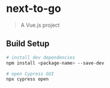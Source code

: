 # next-to-go

> A Vue.js project

## Build Setup

```bash
# install dev dependencies
npm install <package-name> --save-dev

# open Cypress GUI
npx cypress open


```
